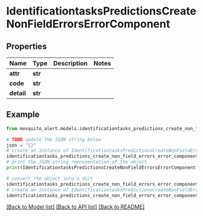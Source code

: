 # IdentificationtasksPredictionsCreateNonFieldErrorsErrorComponent


## Properties

Name | Type | Description | Notes
------------ | ------------- | ------------- | -------------
**attr** | **str** |  | 
**code** | **str** |  | 
**detail** | **str** |  | 

## Example

```python
from mosquito_alert.models.identificationtasks_predictions_create_non_field_errors_error_component import IdentificationtasksPredictionsCreateNonFieldErrorsErrorComponent

# TODO update the JSON string below
json = "{}"
# create an instance of IdentificationtasksPredictionsCreateNonFieldErrorsErrorComponent from a JSON string
identificationtasks_predictions_create_non_field_errors_error_component_instance = IdentificationtasksPredictionsCreateNonFieldErrorsErrorComponent.from_json(json)
# print the JSON string representation of the object
print(IdentificationtasksPredictionsCreateNonFieldErrorsErrorComponent.to_json())

# convert the object into a dict
identificationtasks_predictions_create_non_field_errors_error_component_dict = identificationtasks_predictions_create_non_field_errors_error_component_instance.to_dict()
# create an instance of IdentificationtasksPredictionsCreateNonFieldErrorsErrorComponent from a dict
identificationtasks_predictions_create_non_field_errors_error_component_from_dict = IdentificationtasksPredictionsCreateNonFieldErrorsErrorComponent.from_dict(identificationtasks_predictions_create_non_field_errors_error_component_dict)
```
[[Back to Model list]](../README.md#documentation-for-models) [[Back to API list]](../README.md#documentation-for-api-endpoints) [[Back to README]](../README.md)


